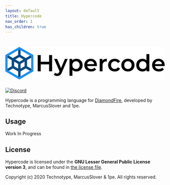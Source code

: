 ```yaml
---
layout: default
title: Hypercode
nav_order: 1
has_children: true
---
```

# ![Hypercode](https://raw.githubusercontent.com/tecc/Hypercode/dev/resources/Logo.svg)
[![Discord](https://img.shields.io/discord/793633545037152297.svg?label=discord&logo=discord)](https://discord.gg/q8eHw7MVUf)

Hypercode is a programming language for [DiamondFire](https://www.mcdiamondfire.com/), developed by Technotype, MarcusSlover and 1pe.

## Usage

Work In Progress

## License

Hypercode is licensed under the **GNU Lesser General Public License version 3**, and can be found in [the license file](./LICENSE).

Copyright (c) 2020 Technotype, MarcusSlover & 1pe. All rights reserved.
